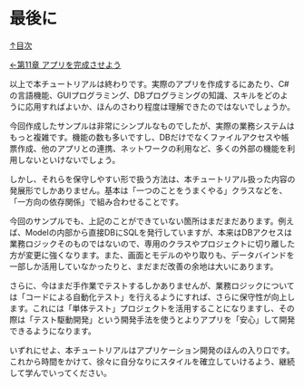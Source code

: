 最後に
=====

[↑目次](../README.md "目次")

[←第11章 アプリを完成させよう](09.md)

以上で本チュートリアルは終わりです。実際のアプリを作成するにあたり、C#の言語機能、GUIプログラミング、DBプログラミングの知識、スキルをどのように応用すればよいか、ほんのさわり程度は理解できたのではないでしょうか。

今回作成したサンプルは非常にシンプルなものでしたが、実際の業務システムはもっと複雑です。機能の数も多いですし、DBだけでなくファイルアクセスや帳票作成、他のアプリとの連携、ネットワークの利用など、多くの外部の機能を利用しないといけないでしょう。

しかし、それらを保守しやすい形で扱う方法は、本チュートリアル扱った内容の発展形でしかありません。基本は「一つのことをうまくやる」クラスなどを、「一方向の依存関係」で組み合わせることです。

今回のサンプルでも、上記のことができていない箇所はまだまだあります。例えば、Modelの内部から直接DBにSQLを発行していますが、本来はDBアクセスは業務ロジックそのものではないので、専用のクラスやプロジェクトに切り離した方が変更に強くなります。また、画面とモデルのやり取りも、データバインドを一部しか活用していなかったりと、まだまだ改善の余地は大いにあります。

さらに、今はまだ手作業でテストするしかありませんが、業務ロジックについては「コードによる自動化テスト」を行えるようにすれば、さらに保守性が向上します。これには「単体テスト」プロジェクトを活用することになりますし、その際は「テスト駆動開発」という開発手法を使うとよりアプリを「安心」して開発できるようになります。

いずれにせよ、本チュートリアルはアプリケーション開発のほんの入り口です。これから時間をかけて、徐々に自分なりにスタイルを確立していけるよう、継続して学んでいってください。
